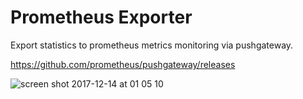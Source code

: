 # Prometheus Exporter

Export statistics to prometheus metrics monitoring via pushgateway.

https://github.com/prometheus/pushgateway/releases

![screen shot 2017-12-14 at 01 05 10](https://user-images.githubusercontent.com/23116/33958661-0e2a8b02-e06b-11e7-80bb-baa0cd6ba029.png)
